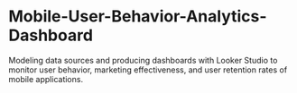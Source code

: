 # Mobile-User-Behavior-Analytics-Dashboard
Modeling data sources and producing dashboards with Looker Studio to monitor user behavior, marketing effectiveness, and user retention rates of mobile applications.
